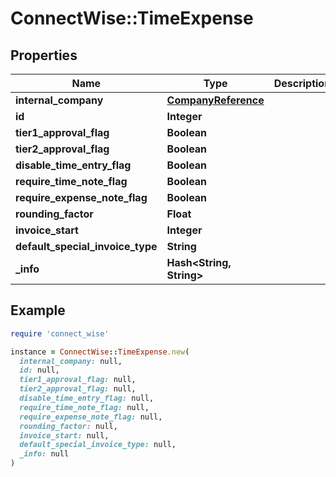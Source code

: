 # ConnectWise::TimeExpense

## Properties

| Name | Type | Description | Notes |
| ---- | ---- | ----------- | ----- |
| **internal_company** | [**CompanyReference**](CompanyReference.md) |  |  |
| **id** | **Integer** |  | [optional] |
| **tier1_approval_flag** | **Boolean** |  | [optional] |
| **tier2_approval_flag** | **Boolean** |  | [optional] |
| **disable_time_entry_flag** | **Boolean** |  | [optional] |
| **require_time_note_flag** | **Boolean** |  | [optional] |
| **require_expense_note_flag** | **Boolean** |  | [optional] |
| **rounding_factor** | **Float** |  | [optional] |
| **invoice_start** | **Integer** |  | [optional] |
| **default_special_invoice_type** | **String** |  | [optional] |
| **_info** | **Hash&lt;String, String&gt;** |  | [optional] |

## Example

```ruby
require 'connect_wise'

instance = ConnectWise::TimeExpense.new(
  internal_company: null,
  id: null,
  tier1_approval_flag: null,
  tier2_approval_flag: null,
  disable_time_entry_flag: null,
  require_time_note_flag: null,
  require_expense_note_flag: null,
  rounding_factor: null,
  invoice_start: null,
  default_special_invoice_type: null,
  _info: null
)
```

